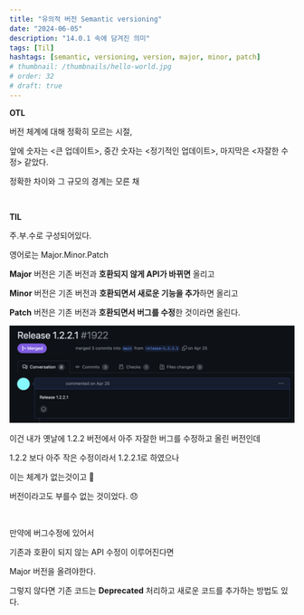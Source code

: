 ```yaml
---
title: "유의적 버전 Semantic versioning"
date: "2024-06-05"
description: "14.0.1 속에 담겨진 의미"
tags: [Til]
hashtags: [semantic, versioning, version, major, minor, patch]
# thumbnail: /thumbnails/hello-world.jpg
# order: 32
# draft: true
---
```


**OTL**

버전 체계에 대해 정확히 모르는 시절,

앞에 숫자는 <큰 업데이트>, 중간 숫자는 <정기적인 업데이트>, 마지막은 <자잘한 수정> 같았다.

정확한 차이와 그 규모의 경계는 모른 채

<br/>

**TIL**

주.부.수로 구성되어있다.

영어로는 Major.Minor.Patch

**Major** 버전은 기존 버전과 **호환되지 않게 API가 바뀌면** 올리고

**Minor** 버전은 기존 버전과 **호환되면서 새로운 기능을 추가**하면 올리고

**Patch** 버전은 기존 버전과 **호환되면서 버그를 수정**한 것이라면 올린다.

<img src="./images/24-06-05-1.png" alt="version"/>

이건 내가 옛날에 1.2.2 버전에서 아주 자잘한 버그를 수정하고 올린 버전인데

1.2.2 보다 아주 작은 수정이라서 1.2.2.1로 하였으나

이는 체계가 없는것이고 🥲

버전이라고도 부를수 없는 것이었다. 😞

<br/>

만약에 버그수정에 있어서

기존과 호환이 되지 않는 API 수정이 이루어진다면

Major 버전을 올려야한다.

그렇지 않다면 기존 코드는 **Deprecated** 처리하고 새로운 코드를 추가하는 방법도 있다.
